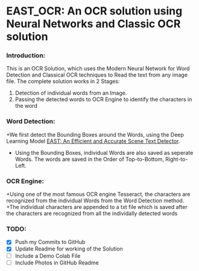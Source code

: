 # EAST_OCR: An OCR solution using Neural Networks and Classic OCR solution 
### Introduction:
This is an OCR Solution, which uses the Modern Neural Network for Word Detection and Classical OCR techniques to Read the text from any image file. The complete solution works in 2 Stages:
1. Detection of individual words from an Image.
2. Passing the detected words to OCR Engine to identify the characters in the word

### Word Detection:
+We first detect the Bounding Boxes around the Words, using the Deep Learning Model [EAST: An Efficient and Accurate Scene Text Detector](https://arxiv.org/abs/1704.03155v2).
+ Using the Bounding Boxes, individual Words are also saved as seperate Words. The words are saved in the Order of Top-to-Bottom, Right-to-Left.

### OCR Engine:
+Using one of the most famous OCR engine Tesseract, the characters are recognized from the individual Words from the Word Detection method.
+The individual characters are appended to a txt file which is saved after the characters are recognized from all the individally detected words


### TODO:
- [x] Push my Commits to GitHub
- [x] Update Readme for working of the Solution 
- [ ] Include a Demo Colab File
- [ ] Include Photos in GitHub Readme
